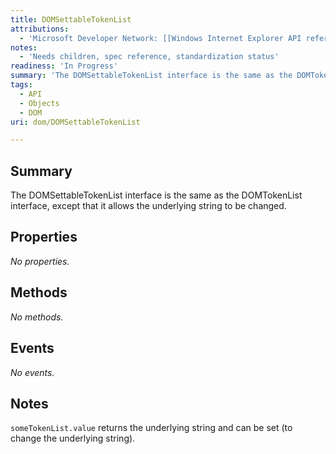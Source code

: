 ```yaml
---
title: DOMSettableTokenList
attributions:
  - 'Microsoft Developer Network: [[Windows Internet Explorer API reference](http://msdn.microsoft.com/en-us/library/ie/hh828809%28v=vs.85%29.aspx) Article]'
notes:
  - 'Needs children, spec reference, standardization status'
readiness: 'In Progress'
summary: 'The DOMSettableTokenList interface is the same as the DOMTokenList interface, except that it allows the underlying string to be changed.'
tags:
  - API
  - Objects
  - DOM
uri: dom/DOMSettableTokenList

---
```

## Summary

The DOMSettableTokenList interface is the same as the DOMTokenList interface, except that it allows the underlying string to be changed.

## Properties

*No properties.*

## Methods

*No methods.*

## Events

*No events.*

## Notes

`someTokenList.value` returns the underlying string and can be set (to change the underlying string).
